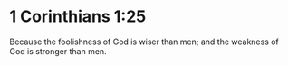 # 1 Corinthians 1:25

Because the foolishness of God is wiser than men; and the weakness of God is stronger than men.